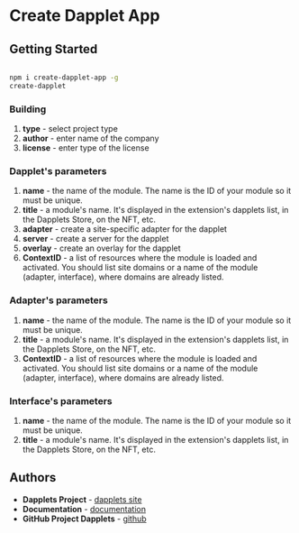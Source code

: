 
# Create Dapplet App

## Getting Started

```bash

npm i create-dapplet-app -g
create-dapplet

```


### Building

1.  **type** - select project type
2.  **author** - enter name of the company  
3.  **license** - enter type of the license 

### Dapplet's parameters
1. **name** -  the name of the module. The name is the ID of your module so it must be unique.
2. **title** - a module's name. It's displayed in the extension's dapplets list, in the Dapplets Store, on the NFT, etc.
3. **adapter** - create a site-specific adapter for the dapplet
4. **server** - create a server for the dapplet
5. **overlay** - create an overlay for the dapplet
6. **ContextID** -  a list of resources where the module is loaded and activated. You should list site domains or a name of the module (adapter, interface), where domains are already listed.

### Adapter's parameters

1. **name** -  the name of the module. The name is the ID of your module so it must be unique.
2. **title** - a module's name. It's displayed in the extension's dapplets list, in the Dapplets Store, on the NFT, etc.
3. **ContextID** -  a list of resources where the module is loaded and activated. You should list site domains or a name of the module (adapter, interface), where domains are already listed.


### Interface's parameters

1. **name** -  the name of the module. The name is the ID of your module so it must be unique.
2. **title** - a module's name. It's displayed in the extension's dapplets list, in the Dapplets Store, on the NFT, etc.


## Authors

* **Dapplets Project** - [dapplets site](https://dapplets.org/)
* **Documentation** - [documentation](https://docs.dapplets.org/docs/)
* **GitHub Project Dapplets** - [github](https://github.com/dapplets)
